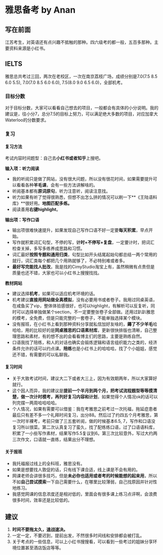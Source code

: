 # 雅思备考 by Anan

## 写在前面
江苏考生，对英语还有点兴趣不抵触的那种。四六级考的都一般，五百多那种。主要资料来源是小红书。
## IELTS
雅思总共考过三回，两次在老校区，一次在南京荔枝广场，成绩分别是7.0(7.5 8.5 6.0 5.5), 7.0(7.0 8.5 6.0 6.0), 7.5(8.0 9.0 6.5 6.0)，全部机考。
### 目标分数
对于目标分数，大家可以看看自己想去的项目，一般都会有具体的小分说明。我的建议是，往小分7，总分7.5的目标上努力，可以满足绝大多数的项目，对应加拿大Waterloo的分数要求。
### 复习
#### 复习方法

考试内容时间题型：自己去**小红书或者知乎**上搜吧。

**输入项：听力阅读**

- 我的听阅只是做了网站，没有很大问题，所以没有很花时间，如果需要提升可以看看各种**羊毛课**，会有一些方法讲解啥的。
- 听阅基本都有**原词原句**，听力注意听，阅读注意找。
- 听力如果有听了觉得很熟悉，但想不出怎么拼的情况可以刷一下**《王陆语料库》**很好用。**地图匹配多练。**
- 阅读善用**右键highlight**。

**输出项：写作口语**

- 输出项很难快速提升，如果发现自己写作口语不好一定要**每天积累**，早点开始。
- 写作就积累词汇句型，不停的写，**计时+不停写+复盘**，一定要计时，把词汇检查关掉，多写多练养成思路和习惯。
- 词汇最好**按照专题和通用归类**，句型比如开头结尾起始句都总结一两个常用的就行，词汇类每个都把几个用熟就够了，不必特别难或者多。
- **最好写完能找人批改**，我是找的CimyStudio淘宝上有，虽然稍微有点贵但是质量也还不错，大家也可以小红书上搜搜找找。

**教材网站**

- 建议选择**机考**，如果可以适应机考环境的话。
- 机考建议**直接用网站做全真模拟**，没有必要用书或者卷子。我用过同桌英语，在咸鱼买了vip，整体体验感很好，也可以highlight，有解析可以反复听，同时可以选择单独做某个section，不一定要整张卷子全部做。还用过趴趴雅思的模考，全免费，但是只能完整的一套卷子，不能单独选择某个模块。
- 没有报班，在小红书上看到那种资料分享就私信加好友啥的，**薅了不少羊毛**哈哈哈，用的比较好的是**同桌雅思的口语素材库**，更新很快排版也清晰，自己整理思路和素材，有的想不出的会看看博主们的思路，主要是熟练自然。
- 口语我找了陪练，和人的对话也确实会锻炼逻辑和语言组织能力之类的，经济条件允许的话可以约点课。**陪练**也是小红书上的哈哈哈，找了个小姐姐，感觉还不错，有需要的可以私聊我。

#### 复习时间

- 关于大致考试时间，建议大二下或者大三上，因为有效期两年，所以大家算好就行。
- 这个因人而异，我的建议是**提前一个半月到两个月，把考试流程题型等等摸清楚，做一次计时模考，再列好复习内容和计划**，如果觉得个人情况ok的话可以列完摆一两周哈哈哈哈。
- 个人情况，如果有需要可以借鉴：我在考雅思之前考过一次托福，拖延症患者最后只有差不多一个礼拜时间复习，出分88。然后过了约四五个月考雅思，第一次时半裸考，考前只做了三五套听阅，做的时候基本6.5, 7，写作和口语没复习所以很菜。第二次认真复习了蛮久，找了配练练口语，过了口语语料库，积累了一小些写作素材，结果写作5.5复议到6。第三次比较意外，写过大约两三次作文，口语就一直练，结果出分不理想。
#### 关于报班

- 我托福报过线上的全科班，雅思没有。
- 如果是想要找人敦促的话，只有线下课合适，线上课是不会有用的。
- 网课老师会讲很多技巧，但是**未必你也适用或者考的时候能想的起来用**，所以不如**自己尝试摸索**一下自己需要什么，在哪里比较薄弱，自己找原因并针对性地练习。
- 我感觉网课的信息浓度还是相对低的，里面会有很多课上练习点评啊，会浪费很多时间，效率还是比较低的。

## 建议

1. **时间不要拖太久，速战速决。**
2. 一定一定，不要迟到，提前出发，不然很多时间线和安排都会被打乱。
3. 关于考点的一些信息，可以上小红书搜搜看，可以看到一些考过的姐妹分享环境位置甚至酒店饭店等等。
